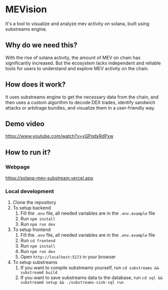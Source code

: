 # MEVision

It's a tool to visualize and analyze mev activity on solana, built using substreams engine.

## Why do we need this?

With the rise of solana activity, the amount of MEV on chain has significantly increased. But the ecosystem lacks independent and reliable tools for users to understand and explore MEV activity on the chain.

## How does it work?

It uses substreams engine to get the necessary data from the chain, and then uses a custom algorithm to decode DEX trades, identify sandwich attacks or arbitrage bundles, and visualize them in a user-friendly way.

## Demo video
https://www.youtube.com/watch?v=yQPqdxRdPxw

## How to run it?

### Webpage

https://solana-mev-substream.vercel.app

### Local development

1. Clone the repository
2. To setup backend
    1. Fill the `.env` file, all needed variables are in the `.env.example` file
    2. Run `npm install`
    3. Run `npm run dev`
3. To setup frontend
    1. Fill the `.env` file, all needed variables are in the `.env.example` file
    2. Run `cd frontend`
    3. Run `npm install`
    4. Run `npm run dev`
    5. Open `http://localhost:5173` in your browser
4. To setup substreams
    1. If you want to compile substreams yourself, run `cd substreams && substreamd build`
    2. If you want to save substreams data to the database, run `cd sql && substreamd setup && ./substreams-sink-sql run`

